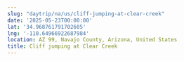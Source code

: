 ```yaml
---
slug: "daytrip/na/us/cliff-jumping-at-clear-creek"
date: '2025-05-23T00:00:00'
lat: '34.968761791702605'
lng: '-110.64966922687984'
location: AZ 99, Navajo County, Arizona, United States
title: Cliff jumping at Clear Creek
---
```



